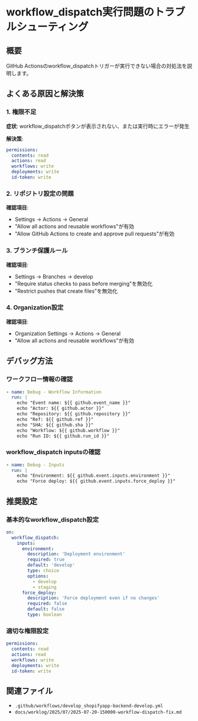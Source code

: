 # workflow_dispatch実行問題のトラブルシューティング

## 概要
GitHub Actionsのworkflow_dispatchトリガーが実行できない場合の対処法を説明します。

## よくある原因と解決策

### 1. 権限不足
**症状**: workflow_dispatchボタンが表示されない、または実行時にエラーが発生

**解決策**:
```yaml
permissions:
  contents: read
  actions: read
  workflows: write
  deployments: write
  id-token: write
```

### 2. リポジトリ設定の問題
**確認項目**:
- Settings → Actions → General
- "Allow all actions and reusable workflows"が有効
- "Allow GitHub Actions to create and approve pull requests"が有効

### 3. ブランチ保護ルール
**確認項目**:
- Settings → Branches → develop
- "Require status checks to pass before merging"を無効化
- "Restrict pushes that create files"を無効化

### 4. Organization設定
**確認項目**:
- Organization Settings → Actions → General
- "Allow all actions and reusable workflows"が有効

## デバッグ方法

### ワークフロー情報の確認
```yaml
- name: Debug - Workflow Information
  run: |
    echo "Event name: ${{ github.event_name }}"
    echo "Actor: ${{ github.actor }}"
    echo "Repository: ${{ github.repository }}"
    echo "Ref: ${{ github.ref }}"
    echo "SHA: ${{ github.sha }}"
    echo "Workflow: ${{ github.workflow }}"
    echo "Run ID: ${{ github.run_id }}"
```

### workflow_dispatch inputsの確認
```yaml
- name: Debug - Inputs
  run: |
    echo "Environment: ${{ github.event.inputs.environment }}"
    echo "Force deploy: ${{ github.event.inputs.force_deploy }}"
```

## 推奨設定

### 基本的なworkflow_dispatch設定
```yaml
on:
  workflow_dispatch:
    inputs:
      environment:
        description: 'Deployment environment'
        required: true
        default: 'develop'
        type: choice
        options:
          - develop
          - staging
      force_deploy:
        description: 'Force deployment even if no changes'
        required: false
        default: false
        type: boolean
```

### 適切な権限設定
```yaml
permissions:
  contents: read
  actions: read
  workflows: write
  deployments: write
  id-token: write
```

## 関連ファイル
- `.github/workflows/develop_shopifyapp-backend-develop.yml`
- `docs/worklog/2025/07/2025-07-20-150000-workflow-dispatch-fix.md` 